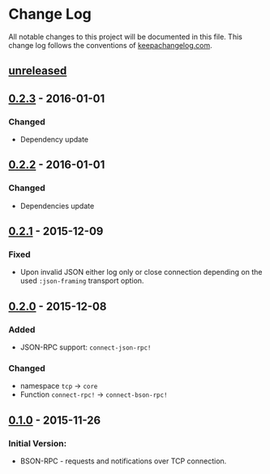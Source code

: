 # Change Log
All notable changes to this project will be documented in this file. This change log follows the conventions of [keepachangelog.com](http://keepachangelog.com/).

## [unreleased]

## [0.2.3] - 2016-01-01
### Changed
- Dependency update

## [0.2.2] - 2016-01-01
### Changed
- Dependencies update

## [0.2.1] - 2015-12-09
### Fixed
- Upon invalid JSON either log only or close connection depending on
  the used `:json-framing` transport option.

## [0.2.0] - 2015-12-08
### Added
- JSON-RPC support: `connect-json-rpc!`

### Changed
- namespace `tcp` -> `core`
- Function `connect-rpc!` -> `connect-bson-rpc!`

## [0.1.0] - 2015-11-26
### Initial Version:
- BSON-RPC - requests and notifications over TCP connection.

[unreleased]: https://github.com/seprich/clj-bson-rpc/compare/0.2.3...HEAD
[0.2.3]: https://github.com/seprich/clj-bson-rpc/compare/0.2.2...0.2.3
[0.2.2]: https://github.com/seprich/clj-bson-rpc/compare/0.2.1...0.2.2
[0.2.1]: https://github.com/seprich/clj-bson-rpc/compare/0.2.0...0.2.1
[0.2.0]: https://github.com/seprich/clj-bson-rpc/compare/0.1.0...0.2.0
[0.1.0]: https://github.com/seprich/clj-bson-rpc/tree/0.1.0
